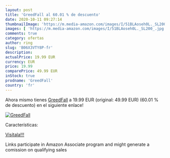 ```yaml
---
layout: post
title: 'GreedFall al 60.01 % de descuento'
date: 2020-10-11 09:27:14
thumbnailImage: 'https://m.media-amazon.com/images/I/51BLAoseh0L._SL200_.jpg'
images: [ 'https://m.media-amazon.com/images/I/51BLAoseh0L._SL200_.jpg' ]
comments: true
category: ofertas
author: ring
slug: 'B06X3VTY8P-fr'
description:
actualPrice: 19.99 EUR
currency: EUR
price: 19.99
comparePrice: 49.99 EUR
inStock: true
prodname: 'GreedFall'
country: 'fr'
---
```


Ahora mismo tienes [GreedFall](https://www.amazon.fr/dp/B06X3VTY8P/?tag=tolees0d-21) a 19.99 EUR (original: 49.99 EUR) (60.01 %  de descuento) en el siguiente enlace!

[![GreedFall](https://m.media-amazon.com/images/I/51BLAoseh0L._SL200_.jpg)](https://www.amazon.fr/dp/B06X3VTY8P/?tag=tolees0d-21)

Características:


[Visítala!!!](https://www.amazon.fr/dp/B06X3VTY8P/?tag=tolees0d-21)

Links participate in Amazon Associate program and might generate a comission on qualifying sales
